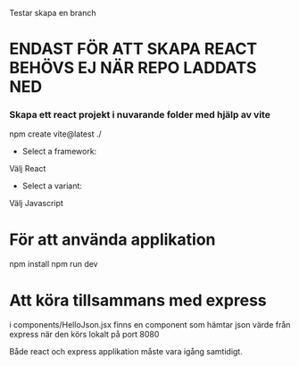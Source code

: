 
Testar skapa en branch

# ENDAST FÖR ATT SKAPA REACT BEHÖVS EJ NÄR REPO LADDATS NED

### Skapa ett react projekt i nuvarande folder med hjälp av vite

npm create vite@latest ./

* Select a framework:

Välj React

* Select a variant:

Välj Javascript


# För att använda applikation

npm install
npm run dev

# Att köra tillsammans med express

i components/HelloJson.jsx finns en component som hämtar
json värde från express när den körs lokalt på port 8080

Både react och express applikation måste vara igång samtidigt.

